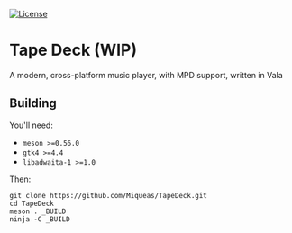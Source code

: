 [![License][LicenseBadge]][licenseURL]

# Tape Deck (WIP)

A modern, cross-platform music player, with MPD support, written in Vala

## Building

You'll need:

 * `meson >=0.56.0`
 * `gtk4 >=4.4`
 * `libadwaita-1 >=1.0`

Then:

```
git clone https://github.com/Miqueas/TapeDeck.git
cd TapeDeck
meson . _BUILD
ninja -C _BUILD
```

[LicenseBadge]: https://img.shields.io/badge/License-Zlib-brightgreen?style=flat
[LicenseURL]: https://opensource.org/licenses/Zlib